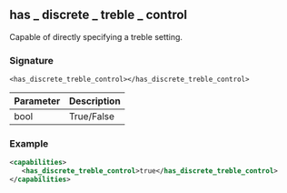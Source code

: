 ## has \_  discrete \_  treble \_  control

Capable of directly specifying a treble setting.


### Signature

`<has_discrete_treble_control></has_discrete_treble_control>`


| Parameter | Description |
| --- | --- |
| bool | True/False |


### Example

```xml
<capabilities>
   <has_discrete_treble_control>true</has_discrete_treble_control>
</capabilities>
```
